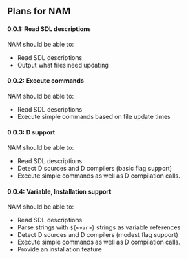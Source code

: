 ## Plans for NAM

#### 0.0.1: Read SDL descriptions
NAM should be able to:
* Read SDL descriptions
* Output what files need updating
#### 0.0.2: Execute commands
NAM should be able to:
* Read SDL descriptions
* Execute simple commands based on file update times
#### 0.0.3: D support
NAM should be able to:
* Read SDL descriptions
* Detect D sources and D compilers (basic flag support)
* Execute simple commands as well as D compilation calls.
#### 0.0.4: Variable, Installation support
NAM should be able to:
* Read SDL descriptions
* Parse strings with `${<var>}` strings as variable references
* Detect D sources and D compilers (modest flag support)
* Execute simple commands as well as D compilation calls.
* Provide an installation feature
